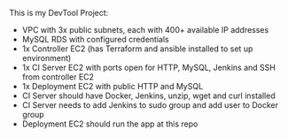 This is my DevTool Project:

- VPC with 3x public subnets, each with 400+ available IP addresses
- MySQL RDS with configured credentials
- 1x Controller EC2 (has Terraform and ansible installed to set up environment) 
- 1x CI Server EC2 with ports open for HTTP, MySQL, Jenkins and SSH from controller EC2
- 1x Deployment EC2 with public HTTP and MySQL
- CI Server should have Docker, Jenkins, unzip, wget and curl installed
- CI Server needs to add Jenkins to sudo group and add user to Docker group 
- Deployment EC2 should run the app at this repo 